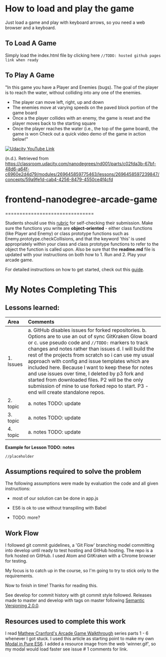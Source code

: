 # How to load and play the game
Just load a game and play with keyboard arrows, so you need a web browser and a keyboard.

## To Load A Game
Simply load the index.html file by clicking here `//TODO: hosted github pages link when ready`

## To Play A Game
"In this game you have a Player and Enemies (bugs). The goal of the player is to reach the water, without colliding into any one of the enemies.

 - The player can move left, right, up and down
 - The enemies move at varying speeds on the paved block portion of the game board
 - Once a the player collides with an enemy, the game is reset and the player moves back to the starting square
 - Once the player reaches the water (i.e., the top of the game board), the game is won
Check out a quick video demo of the game in action below!"

[![Udacity YouTube Link](https://img.youtube.com/vi/kaifTslArtY/0.jpg)](http://www.youtube.com/watch?v=kaifTslArtY)


(n.d.). Retrieved from https://classroom.udacity.com/nanodegrees/nd001/parts/c02fda3b-67bf-48d6-a64f-c6960e2d4d79/modules/269645859775463/lessons/2696458597239847/concepts/59a9fe1d-cab4-4256-8479-4550ce4f4cfd

# frontend-nanodegree-arcade-game
===============================

Students should use this [rubric](https://review.udacity.com/#!/projects/2696458597/rubric) for self-checking their submission. Make sure the functions you write are **object-oriented** - either class functions (like Player and Enemy) or class prototype functions such as Enemy.prototype.checkCollisions, and that the keyword 'this' is used appropriately within your class and class prototype functions to refer to the object the function is called upon. Also be sure that the **readme.md** file is updated with your instructions on both how to 1. Run and 2. Play your arcade game.

For detailed instructions on how to get started, check out this [guide](https://docs.google.com/document/d/1v01aScPjSWCCWQLIpFqvg3-vXLH2e8_SZQKC8jNO0Dc/pub?embedded=true).

# My Notes Completing This

## Lessons learned:  

| Area | Comments |
| :--- | :--- |
| 1. Issues | a. GitHub disables issues for forked repositories. b. Options are to use an out of sync GitKraken Glow board or c. use pseudo code and `//TODO:` markers to track changes and notes rather than issues d. I will build the rest of the projects from scratch so i can use my usual approach with config and issue templates which are included here. Because I want to keep these for notes and use issues over time, I deleted by p3 fork and started from downloaded files. P2 will be the only submission of mine to use forked repo to start. P3 - end will create standalone repos. |
| 2. topic | a. notes TODO: update |
| 3. topic | a. notes TODO: update |
| 4. topic | a. notes TODO: update |  

**Example for Lesson TODO: notes**
```
//placeholder
```
## Assumptions required to solve the problem
The following assumptions were made by evaluation the code and all given instructions:
 - most of our solution can be done in app.js

 - ES6 is ok to use without transpiling with Babel

 - TODO: more?

## Work Flow
I followed git commit guidelines, a 'Git Flow' branching model committing into develop until ready to test hosting and GitHub hosting. The repo is a fork hosted on GitHub. I used Atom and GitKraken with a Chrome browser for testing.

My focus is to catch up in the course, so I'm going to try to stick only to the requirements.

Now to finish in time! Thanks for reading this.

See develop for commit history with git commit style followed. Releases made to master and develop with tags on master following [Semantic Versioning 2.0.0](https://semver.org/).

## Resources used to complete this work
I read [Mathew Cranford's Arcade Game Walkthrough](https://matthewcranford.com/arcade-game-walkthrough-part-1-starter-code-breakdown/) series parts 1 - 6 whenever I got stuck.
I used this article as starting point to make my own [Modal in Pure ES6](https://lowrey.me/modals-in-pure-es6-javascript/).
I added a resource image from the web 'winner.gif', so my modal would load faster see issue # 1 comments for link.
